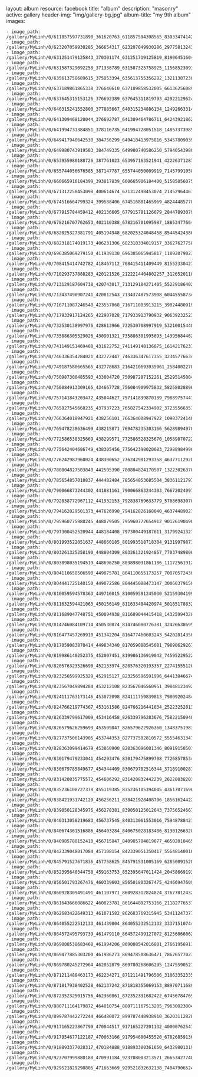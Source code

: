 
layout: album
resource: facebook
title: "album"
description: "masonry"
active: gallery
header-img: "img/gallery-bg.jpg"
album-title: "my 9th album"
images:
    
    - image_path: /gallery/MyLinh/0/611857597731898_361620763_611857594398565_8393347414291536880_n.jpg
    - image_path: /gallery/MyLinh/0/623207059930285_366654317_623207049930286_2977581324309541641_n.jpg
    - image_path: /gallery/MyLinh/0/631251479125843_370301174_631251719125819_8190645160466942206_n.jpg
    - image_path: /gallery/MyLinh/0/631587329092258_371338789_631587325758925_1156852309102160128_n.jpg
    - image_path: /gallery/MyLinh/0/635613758689615_375053394_635613755356282_1321138723660436451_n.jpg
    - image_path: /gallery/MyLinh/0/637189861865338_376640610_637189858532005_661362560894270607_n.jpg
    - image_path: /gallery/MyLinh/0/637645315153126_376692389_637645311819793_4292212962408469214_n.jpg
    - image_path: /gallery/MyLinh/0/640315241552800_377885667_640315234886134_1249266331474718834_n.jpg
    - image_path: /gallery/MyLinh/0/641309468120044_376692787_641309464786711_6424392186250198634_n.jpg
    - image_path: /gallery/MyLinh/0/641994731384851_378116735_641994728051518_1485737398501391907_n.jpg
    - image_path: /gallery/MyLinh/0/649417940642530_384756299_649418413975816_5345780903933957159_n.jpg
    - image_path: /gallery/MyLinh/0/649980743919583_384749335_649980740586250_579405439869638789_n.jpg
    - image_path: /gallery/MyLinh/0/653955980188726_387761023_653957163521941_4222637128728723548_n.jpg
    - image_path: /gallery/MyLinh/0/655744056676585_387147787_655744050009919_714579910582669542_n.jpg
    - image_path: /gallery/MyLinh/0/660665916184399_393017839_660665906184400_5158505607551162127_n.jpg
    - image_path: /gallery/MyLinh/0/671312258453098_400614674_671312498453074_2145296446739323457_n.jpg
    - image_path: /gallery/MyLinh/0/674516664799324_399588406_674516881465969_4824448577037947486_n.jpg
    - image_path: /gallery/MyLinh/0/677915784459412_402136605_677915781126079_2844789307906092687_n.jpg
    - image_path: /gallery/MyLinh/0/678216707762653_402110388_678216701095987_1885347766484107178_n.jpg
    - image_path: /gallery/MyLinh/0/682025327381791_405194948_682025324048458_8544542438652930617_n.jpg
    - image_path: /gallery/MyLinh/0/682318174019173_406231306_682318334019157_3362762775813812181_n.jpg
    - image_path: /gallery/MyLinh/0/696385069279150_411939130_696385065945817_1189207902387399519_n.jpg
    - image_path: /gallery/MyLinh/0/708415414742782_418467112_708415411409449_8155233042711797256_n.jpg
    - image_path: /gallery/MyLinh/0/710293737888283_420121526_2122214404802257_3126520110829179857_n.jpg
    - image_path: /gallery/MyLinh/0/713129187604738_420743017_713129184271405_5522918640232559965_n.jpg
    - image_path: /gallery/MyLinh/0/713437490907241_420812543_713437487573908_6044555873433625103_n.jpg
    - image_path: /gallery/MyLinh/0/716711087246548_423557068_716711083913215_3902448091960416603_n.jpg
    - image_path: /gallery/MyLinh/0/717933917124265_422907028_717933913790932_9063923252340558551_n.jpg
    - image_path: /gallery/MyLinh/0/732530138997976_428613966_732530708997919_5321001544821955029_n.jpg
    - image_path: /gallery/MyLinh/0/735886305329026_430901321_735886301995693_1439568446232796815_n.jpg
    - image_path: /gallery/MyLinh/0/741149151469408_431622752_741149148136075_1614217623760195620_n.jpg
    - image_path: /gallery/MyLinh/0/746336354284021_432772447_746336347617355_3234577663441755142_n.jpg
    - image_path: /gallery/MyLinh/0/749187580665565_432778683_2164210693935961_2584002278189143949_n.jpg
    - image_path: /gallery/MyLinh/0/750987300485593_433004720_750987287152261_2529514500447103655_n.jpg
    - image_path: /gallery/MyLinh/0/756084913309165_434667728_756084909975832_5825802889693192981_n.jpg
    - image_path: /gallery/MyLinh/0/757141843203472_435044627_757141839870139_7988975744703569114_n.jpg
    - image_path: /gallery/MyLinh/0/765827545668235_437937223_765827542334902_3723556635173547099_n.jpg
    - image_path: /gallery/MyLinh/0/766364018947921_438256101_766364008947922_109037241480273456_n.jpg
    - image_path: /gallery/MyLinh/0/769478238636499_438215871_769478235303166_5628989497018172850_n.jpg
    - image_path: /gallery/MyLinh/0/772586538325669_438299571_772586528325670_1058987072243862798_n.jpg
    - image_path: /gallery/MyLinh/0/775642404686749_438305456_775642398020083_7298898499683510430_n.jpg
    - image_path: /gallery/MyLinh/0/776242987960024_438300652_776242981293358_4637711292889936051_n.jpg
    - image_path: /gallery/MyLinh/0/780804827503840_442505390_780804824170507_1322302637010669838_n.jpg
    - image_path: /gallery/MyLinh/0/785654857018837_444482484_785654853685504_3836112179754585426_n.jpg
    - image_path: /gallery/MyLinh/0/790066873244302_441881161_790066863244303_7667202409768695023_n.jpg
    - image_path: /gallery/MyLinh/0/792838772967112_441932153_792838769633779_5768698307026965072_n.jpg
    - image_path: /gallery/MyLinh/0/794162829501373_447626990_794162826168040_4637448902789322842_n.jpg
    - image_path: /gallery/MyLinh/0/795960775988245_448079505_795960772654912_9012619049622970876_n.jpg
    - image_path: /gallery/MyLinh/0/797300452520944_448184408_797300449187611_3179924132764054533_n.jpg
    - image_path: /gallery/MyLinh/0/801993522051637_448660185_801993518718304_9131997987100784924_n.jpg
    - image_path: /gallery/MyLinh/0/803261325258190_448804309_803261321924857_7703748980672192220_n.jpg
    - image_path: /gallery/MyLinh/0/803898035194519_448696250_803898031861186_1117256191253068938_n.jpg
    - image_path: /gallery/MyLinh/0/804110658506590_449075781_804110655173257_7087057243663345987_n.jpg
    - image_path: /gallery/MyLinh/0/804441725140150_449072586_804445088473147_3006037915021004792_n.jpg
    - image_path: /gallery/MyLinh/0/810059594578363_449716015_810059591245030_521593041991926466_n.jpg
    - image_path: /gallery/MyLinh/0/811632594421063_450156149_811633484420974_5018517883280090427_n.jpg
    - image_path: /gallery/MyLinh/0/811689047748751_450094938_811689044415418_1432599432830772410_n.jpg
    - image_path: /gallery/MyLinh/0/814746084109714_450530874_814746080776381_3242663869932448531_n.jpg
    - image_path: /gallery/MyLinh/0/816477457269910_451342204_816477460603243_5420281435066690413_n.jpg
    - image_path: /gallery/MyLinh/0/817059083878414_449834340_817059080545081_7989062926798077992_n.jpg
    - image_path: /gallery/MyLinh/0/819986140252375_452007451_819986136919042_7459522952225325536_n.jpg
    - image_path: /gallery/MyLinh/0/820576323526690_452133974_820576320193357_2274155512646220559_n.jpg
    - image_path: /gallery/MyLinh/0/823256599925329_452915127_823256596591996_6441384667471749896_n.jpg
    - image_path: /gallery/MyLinh/0/823567049894284_453212108_823567046560951_3984812349200277749_n.jpg
    - image_path: /gallery/MyLinh/0/824111763173146_453072098_824111759839813_7980920248459389517_n.jpg
    - image_path: /gallery/MyLinh/0/824766219774367_453161586_824766216441034_2522325281364428913_n.jpg
    - image_path: /gallery/MyLinh/0/826339799617009_453416458_826339796283676_7582215094843272795_n.jpg
    - image_path: /gallery/MyLinh/0/826579626259693_453509847_826579622926360_1348375198369794466_n.jpg
    - image_path: /gallery/MyLinh/0/827737506143905_453744353_827737502810572_5555463134753055856_n.jpg
    - image_path: /gallery/MyLinh/0/828363099414679_453860900_828363096081346_8091915050100297272_n.jpg
    - image_path: /gallery/MyLinh/0/830179479233041_454293476_830179475899708_7726857853416980954_n.jpg
    - image_path: /gallery/MyLinh/0/830679785849677_454344409_830679782516344_3718910028101598334_n.jpg
    - image_path: /gallery/MyLinh/0/831420835775572_454606292_831420832442239_2622003820318074588_n.jpg
    - image_path: /gallery/MyLinh/0/835236108727378_455119385_835236105394045_4361707169623809436_n.jpg
    - image_path: /gallery/MyLinh/0/838421931742129_456256211_838421928408796_1856162442233042859_n.jpg
    - image_path: /gallery/MyLinh/0/839050128345976_456278381_839050125012643_7375652466708137273_n.jpg
    - image_path: /gallery/MyLinh/0/840313058219683_456737545_840313061553016_7594878842135736064_n.jpg
    - image_path: /gallery/MyLinh/0/840674361516886_456403284_840675028183486_8130126632078908702_n.jpg
    - image_path: /gallery/MyLinh/0/840985788152410_456715847_840985784819077_4650201846599596228_n.jpg
    - image_path: /gallery/MyLinh/0/842339048017084_457108154_842339051350417_5564814001605120185_n.jpg
    - image_path: /gallery/MyLinh/0/845791527671836_457758625_845791531005169_6285009152010923664_n.jpg
    - image_path: /gallery/MyLinh/0/852395640344758_459163753_852395647011424_2045866919362102836_n.jpg
    - image_path: /gallery/MyLinh/0/856501793267476_460339603_856501803267475_4246694760943138450_n.jpg
    - image_path: /gallery/MyLinh/0/860928309491491_461107971_860928312824824_3767701243223423535_n.jpg
    - image_path: /gallery/MyLinh/0/861643666086622_460823781_861644892753166_2118277653798413875_n.jpg
    - image_path: /gallery/MyLinh/0/862683422649313_461071582_862683769315945_5341124737704916778_n.jpg
    - image_path: /gallery/MyLinh/0/864055222512133_461439804_864055232512132_3337151074432660598_n.jpg
    - image_path: /gallery/MyLinh/0/864572495793739_461479110_864572499127072_8125606606232091827_n.jpg
    - image_path: /gallery/MyLinh/0/869008538683468_461994206_869008542016801_2766195691199753991_n.jpg
    - image_path: /gallery/MyLinh/0/869477885303200_461986273_869478508636471_7862657702393617507_n.jpg
    - image_path: /gallery/MyLinh/0/869780245272964_462052879_869780268606295_1247559052799966112_n.jpg
    - image_path: /gallery/MyLinh/0/871211488463173_462234271_871211491796506_3106335233541943097_n.jpg
    - image_path: /gallery/MyLinh/0/871817938402528_462137242_871818355069153_8897071168950932311_n.jpg
    - image_path: /gallery/MyLinh/0/872352325015756_462360861_872352331682422_6745678476950095499_n.jpg
    - image_path: /gallery/MyLinh/0/880711164179872_464010754_880711167513205_7963002380437518681_n.jpg
    - image_path: /gallery/MyLinh/0/899787442272244_466480072_899787448938910_3620311282825150988_n.jpg
    - image_path: /gallery/MyLinh/0/917165223867799_470044517_917165227201132_4000076254710638246_n.jpg
    - image_path: /gallery/MyLinh/0/917954677122187_470063166_917954680455520_6702685913690675739_n.jpg
    - image_path: /gallery/MyLinh/0/918893377028317_470184888_918893380361650_6432980131933933098_n.jpg
    - image_path: /gallery/MyLinh/0/923707999880188_470991184_923708003213521_2665342774849261451_n.jpg
    - image_path: /gallery/MyLinh/0/929521829298805_471663669_929521832632138_7404790652447749322_n.jpg